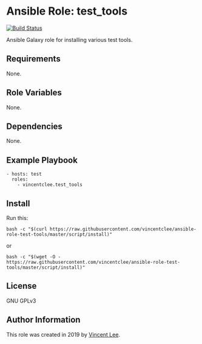 # Ansible Role: test_tools

[![Build Status](https://travis-ci.org/vincentclee/ansible-role-test-tools.svg?branch=master)](https://travis-ci.org/vincentclee/ansible-role-test-tools)

Ansible Galaxy role for installing various test tools.

## Requirements

None.

## Role Variables

None.

## Dependencies

None.

## Example Playbook

    - hosts: test
      roles:
        - vincentclee.test_tools

## Install

Run this:

    bash -c "$(curl https://raw.githubusercontent.com/vincentclee/ansible-role-test-tools/master/script/install)"

or

    bash -c "$(wget -O - https://raw.githubusercontent.com/vincentclee/ansible-role-test-tools/master/script/install)"

## License

GNU GPLv3

## Author Information

This role was created in 2019 by [Vincent Lee](https://github.com/vincentclee).
